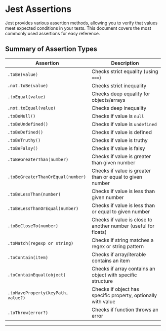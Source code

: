 # Jest Assertions

Jest provides various assertion methods, allowing you to verify that values meet expected conditions in your tests. This document covers the most commonly used assertions for easy reference.

## Summary of Assertion Types

| Assertion                  | Description                                           |
|----------------------------|-------------------------------------------------------|
| `.toBe(value)`             | Checks strict equality (using `===`)                  |
| `.not.toBe(value)`         | Checks strict inequality                              |
| `.toEqual(value)`          | Checks deep equality for objects/arrays               |
| `.not.toEqual(value)`      | Checks deep inequality                                |
| `.toBeNull()`              | Checks if value is `null`                             |
| `.toBeUndefined()`         | Checks if value is `undefined`                        |
| `.toBeDefined()`           | Checks if value is defined                            |
| `.toBeTruthy()`            | Checks if value is truthy                             |
| `.toBeFalsy()`             | Checks if value is falsy                              |
| `.toBeGreaterThan(number)` | Checks if value is greater than given number          |
| `.toBeGreaterThanOrEqual(number)` | Checks if value is greater than or equal to given number |
| `.toBeLessThan(number)`    | Checks if value is less than given number             |
| `.toBeLessThanOrEqual(number)` | Checks if value is less than or equal to given number |
| `.toBeCloseTo(number)`     | Checks if value is close to another number (useful for floats) |
| `.toMatch(regexp or string)` | Checks if string matches a regex or string pattern |
| `.toContain(item)`         | Checks if array/iterable contains an item             |
| `.toContainEqual(object)`  | Checks if array contains an object with specific structure |
| `.toHaveProperty(keyPath, value?)` | Checks if object has specific property, optionally with value |
| `.toThrow(error?)`         | Checks if function throws an error                    |

---

